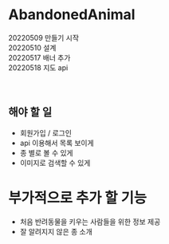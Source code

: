 # AbandonedAnimal

20220509 만들기 시작 <br>
20220510 설계  <br>
20220517 배너 추가 <br>
20220518 지도 api <br><br><br>

## 해야 할 일
- 회원가입 / 로그인 <br>
- api 이용해서 목록 보이게 <br>
- 종 별로 볼 수 있게 <br>
- 이미지로 검색할 수 있게 <br>


# 부가적으로 추가 할 기능
- 처음 반려동물을 키우는 사람들을 위한 정보 제공 <br>
- 잘 알려지지 않은 종 소개 <br>

